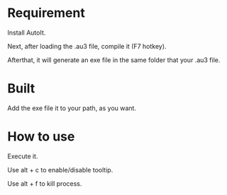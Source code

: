 Requirement
===========

Install AutoIt.

Next, after loading the .au3 file, compile it (F7 hotkey).

Afterthat, it will generate an exe file in the same folder that your .au3 file.


Built
=====

Add the exe file it to your path, as you want.


How to use
==========

Execute it.

Use alt + c to enable/disable tooltip.

Use alt + f to kill process.
